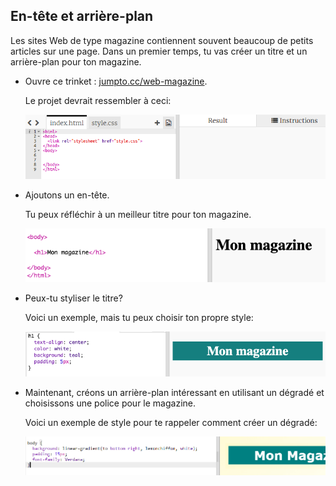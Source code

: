 ## En-tête et arrière-plan

Les sites Web de type magazine contiennent souvent beaucoup de petits articles sur une page. Dans un premier temps, tu vas créer un titre et un arrière-plan pour ton magazine.

+ Ouvre ce trinket : <a href="http://jumpto.cc/web-magazine" target="_blank">jumpto.cc/web-magazine</a>.
    
    Le projet devrait ressembler à ceci:
    
    ![capture d'écran](images/magazine-starter.png)

+ Ajoutons un en-tête.
    
    Tu peux réfléchir à un meilleur titre pour ton magazine.
    
    ![capture d'écran](images/magazine-heading.png)

+ Peux-tu styliser le titre?
    
    Voici un exemple, mais tu peux choisir ton propre style:
    
    ![capture d'écran](images/magazine-heading-style.png)

+ Maintenant, créons un arrière-plan intéressant en utilisant un dégradé et choisissons une police pour le magazine.
    
    Voici un exemple de style pour te rappeler comment créer un dégradé:
    
    ![capture d'écran](images/magazine-background.png)